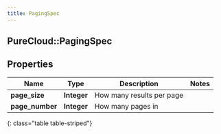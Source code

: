 ```yaml
---
title: PagingSpec
---
```

## PureCloud::PagingSpec

## Properties

|Name | Type | Description | Notes|
|------------ | ------------- | ------------- | -------------|
| **page_size** | **Integer** | How many results per page | |
| **page_number** | **Integer** | How many pages in | |
{: class="table table-striped"}



